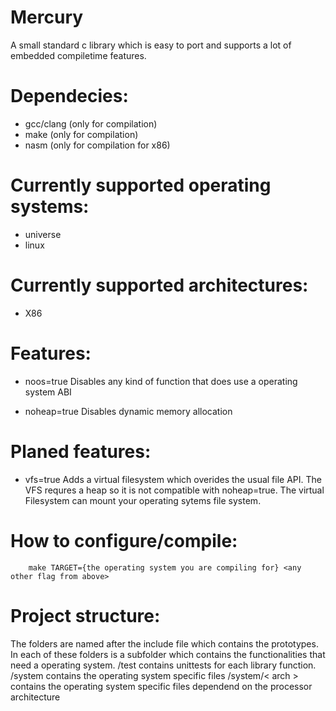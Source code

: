 Mercury
=======

A small standard c library which is easy to port and supports a lot of embedded compiletime features.


Dependecies:
========
* gcc/clang     (only for compilation)
* make          (only for compilation)
* nasm          (only for compilation for x86)


Currently supported operating systems:
=======
* universe
* linux

Currently supported architectures:
=======
* X86

Features:
=======

* noos=true
Disables any kind of function that does use a operating system ABI

* noheap=true
Disables dynamic memory allocation

Planed features:
=======
* vfs=true
Adds a virtual filesystem which overides the usual file API. The VFS requres a heap so it is not compatible with noheap=true.
The virtual Filesystem can mount your operating sytems file system.


How to configure/compile:
=======

````
    make TARGET={the operating system you are compiling for} <any other flag from above>
````

Project structure:
========
The folders are named after the include file which contains the prototypes.
In each of these folders is a subfolder which contains the functionalities that need a operating system.
/test contains unittests for each library function.
/system contains the operating system specific files
/system/< arch > contains the operating system specific files dependend on the processor architecture
